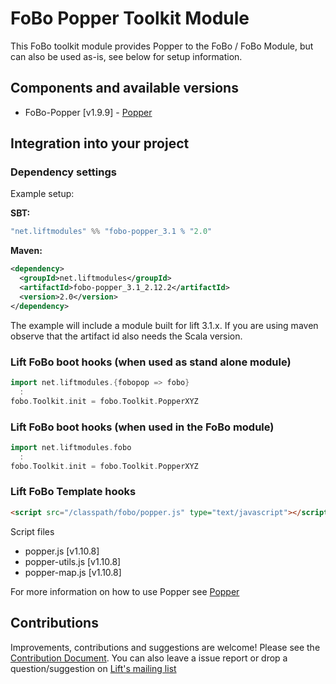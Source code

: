 # FoBo Popper Toolkit Module

This FoBo toolkit module provides Popper to the FoBo / FoBo Module, 
but can also be used as-is, see below for setup information. 

## Components and available versions

- FoBo-Popper [v1.9.9] - [Popper](https://popper.js.org/) 

## Integration into your project 

### Dependency settings

Example setup:

**SBT:**
```scala
"net.liftmodules" %% "fobo-popper_3.1 % "2.0"
```
**Maven:**
```xml
<dependency>
  <groupId>net.liftmodules</groupId>
  <artifactId>fobo-popper_3.1_2.12.2</artifactId>
  <version>2.0</version>
</dependency>
```
The example will include a module built for lift 3.1.x. 
If you are using maven observe that the artifact id also needs the Scala version.

### Lift FoBo boot hooks (when used as stand alone module)
```scala
import net.liftmodules.{fobopop => fobo}
  :
fobo.Toolkit.init = fobo.Toolkit.PopperXYZ 
```
### Lift FoBo boot hooks (when used in the FoBo module)
```scala
import net.liftmodules.fobo
  :
fobo.Toolkit.init = fobo.Toolkit.PopperXYZ 
```
### Lift FoBo Template hooks
```html
<script src="/classpath/fobo/popper.js" type="text/javascript"></script>
```

Script files

- popper.js [v1.10.8]
- popper-utils.js [v1.10.8]
- popper-map.js [v1.10.8]

For more information on how to use Popper see [Popper](https://popper.js.org/)

 
## Contributions

Improvements, contributions and suggestions are welcome! Please see the [Contribution Document](https://github.com/karma4u101/FoBo/blob/master/CONTRIBUTING.md). You can also leave a issue report or drop a question/suggestion on [Lift's mailing list](http://groups.google.com/group/liftweb/) 

